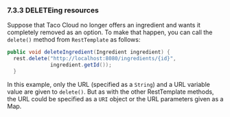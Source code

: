 ### 7.3.3 DELETEing resources

Suppose that Taco Cloud no longer offers an ingredient and wants it completely removed as an option. To make that happen, you can call the `delete()` method from `RestTemplate` as follows:

```java
public void deleteIngredient(Ingredient ingredient) {
  rest.delete("http://localhost:8080/ingredients/{id}",
              ingredient.getId());
  }
```

In this example, only the URL (specified as a `String`) and a URL variable value are given to `delete()`. But as with the other RestTemplate methods, the URL could be specified as a `URI` object or the URL parameters given as a Map.


